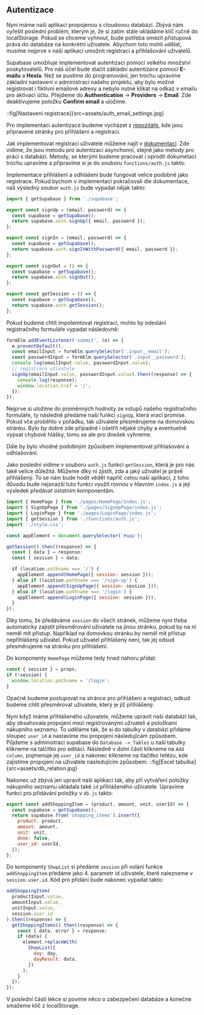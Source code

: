 ## Autentizace

Nyní máme naší aplikaci propojenou s cloudovou databází. Zbývá nám vyřešit poslední problém, kterým je, že si zatím stále ukládáme klíč ručně do localStorage. Pokud se chceme vyhnout, bude potřeba omezit přístupová práva do databáze na konkrétní uživatele. Abychom toto mohli udělat, musíme nejprve v naší aplikaci umožnit registraci a přihlašování uživatelů.

Supabase umožňuje implementovat autentizaci pomocí velkého množství poskytovatelů. Pro náš účel bude stačit základní autentizace pomocí **E-mailu** a **Hesla**. Než se pustíme do programování, jen trochu upravíme základní nastavení v administraci našeho projektu, aby bylo možné registrovat i fiktivní emailové adresy a nebylo nutné klikat na odkaz v emailu pro aktivaci účtu. Přejdeme do **Authentication** -> **Providers** -> **Email**. Zde deaktivujeme položku **Confirm email** a uložíme.

::fig[Nastavení registrace]{src=assets/auth_email_settings.jpg}

Pro implementaci autentizace budeme vycházet z [repozitáře](https://github.com/Czechitas-podklady-WEB/projekt-nakupy-supabase-autentizace-start), kde jsou připravené stránky pro přihlášení a registraci.

Jak implementovat registraci uživatele můžeme najít v [dokumentaci](https://supabase.com/docs/reference/javascript/auth-signup). Zde vidíme, že jsou metodu pro autentizaci asynchonní, stejně jako metody pro práci s databází. Metody, se kterými budeme pracovat i oprodti dokumetaci trochu upravíme a připravíme si je do souboru `functions/auth.js` takto:

Implementace přihlášení a odhlášení bude fungovat velice podobně jako registrace. Pokud bychom v implementaci pokračovali dle dokumentace, náš výsledný soubor `auth.js` bude vypadat nějak takto:

```js
import { getSupabase } from './supabase';

export const signUp = (email, password) => {
  const supabase = getSupabase();
  return supabase.auth.signUp({ email, password });
};

export const signIn = (email, password) => {
  const supabase = getSupabase();
  return supabase.auth.signInWithPassword({ email, password });
};

export const signOut = () => {
  const supabase = getSupabase();
  return supabase.auth.signOut();
};

export const getSession = () => {
  const supabase = getSupabase();
  return supabase.auth.getSession();
};
```

Pokud budeme chtít impolemtovat registraci, mohlo by odeslání registračního formuláře vypadat následovně:

```js
formElm.addEventListener('submit', (e) => {
  e.preventDefault();
  const emailInput = formElm.querySelector('.input__email');
  const passwordInput = formElm.querySelector('.input__password');
  console.log(emailInput.value, passwordInput.value);
  // registrace uživatele
  signUp(emailInput.value, passwordInput.value).then((response) => {
    console.log(response);
    window.location.href = '/';
  });
});
```

Nejprve si uložíme do proměnných hodnoty ze vstupů našeho registračního formuláře, ty následně předáme naší funkci `signUp`, která vrací promise. Pokud vče proběhlo v pořádku, tak uživatele přesměrujeme na domovskou stránku. Bylo by dobré zde případně i ošetřit nějaké chyby a eventuelně vypsat chybové hlášky, tomu se ale pro dnešek vyhneme.

Dále by bylo vhodné podobným způsobem implementovat přihlašování a odhlašování.

Jako poslední vidíme v souboru `auth.js` funkci `getSession`, která je pro nás také velice důležitá. Můžeme díky ní zjistit, zda a jaký uživatel je právě přihlášený. To se nám bude hodit vědět napříč celou naší aplikací, z toho důvodu bude nejsnazší tuto funkci využít rovnou v hlavním `index.js` a její výsledek předávat ostatním komponentám.

```js
import { HomePage } from './pages/HomePage/index.js';
import { SignUpPage } from './pages/SignUpPage/index.js';
import { LoginPage } from './pages/LoginPage/index.js';
import { getSession } from './functions/auth.js';
import './style.css';

const appElement = document.querySelector('#app');

getSession().then((response) => {
  const { data } = response;
  const { session } = data;

  if (location.pathname === '/') {
    appElement.append(HomePage({ session: session }));
  } else if (location.pathname === '/sign-up') {
    appElement.append(SignUpPage({ session: session }));
  } else if (location.pathname === '/login') {
    appElement.append(LoginPage({ session: session }));
  }
});
```

Díky tomu, že předáváme `session` do všech stránek, můžeme nyní třeba automaticky zajistit přesměrování uživatele na jinou stránku, pokud by na ni neměl mít přístup. Například na domovkou stránku by neměl mít přístup nepřihlášený uživatel. Pokud uživatel přihlášený není, tak jej odsud přesměrujeme na stránku pro přihlášení.

Do komponenty `HomePage` můžeme tedy hned nahoru přidat:

```js
const { session } = props;
if (!session) {
  window.location.pathname = '/login';
}
```

Opačně budeme postupovat na stránce pro přihlášení a registraci, odkud budeme chtít přesměrovat uživatele, který je již přihlášený.

Nyní když máme přihlášeného užovatele, můžeme upravit naší databázi tak, aby obsahovala propojení mezi registrovanými uživateli a položkami nákupního seznamu. To uděláme tak, že si do tabulky v databázi přidáme sloupec `user_id` a nastavíme mu propojení následujícám způsobem. Půjdeme s administraci supabase do `Database -> Tables` u naší tabulky klikneme na talčítko pro editaci. Následně v dolní části klikneme na `Add column`, pojmenuje jej `user_id` a nakonec klikneme na tlačítko řetězu, kde zajistíme propojení na uživatele následujícím způsobem:
::fig[Excel tabulka]{src=assets/db_relation.jpg}

Nakonec už zbývá jen upravit naši aplikaci tak, aby při vytváření položky nákupního seznamu ukládala také `id` přihlášeného uživatele.
Upravíme funkci pro přidávání položky v `db.js` takto:

```js
export const addShoppingItem = (product, amount, unit, userId) => {
  const supabase = getSupabase();
  return supabase.from('shopping_items').insert({
    product: product,
    amount: amount,
    unit: unit,
    done: false,
    user_id: userId,
  });
};
```

Do komponenty `ShopList` si předáme `session` při volání funkce `addShoppingItem` předáme jako 4. parametr id uživatele, které nalezneme v `session.user.id`. Kód pro přidání bude nakonec vypadat takto:

```js
addShoppingItem(
  productInput.value,
  amountInput.value,
  unitInput.value,
  session.user.id
).then((response) => {
  getShoppingItems().then((response) => {
    const { data, error } = response;
    if (data) {
      element.replaceWith(
        ShopList({
          day: day,
          dayResult: data,
        })
      );
    }
  });
});
```

V poslední části lekce si povíme něco o zabezpečení databáze a konečne smažeme klíč z localStorage.
